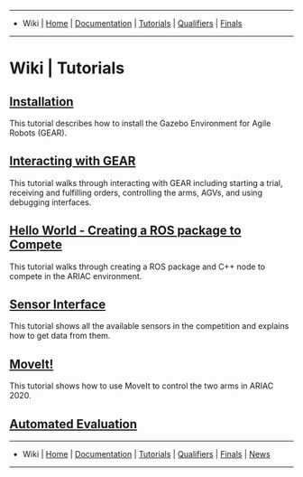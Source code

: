-------------------------------------------------
- Wiki | [Home](../../README.md) | [Documentation](../documentation/documentation.md) | [Tutorials](../tutorials/tutorials.md) | [Qualifiers](../qualifiers/qualifier.md) | [Finals](../finals/finals.md)
-------------------------------------------------

# Wiki | Tutorials

## [Installation](installation.md)

This tutorial describes how to install the Gazebo Environment for Agile Robots (GEAR).

## [Interacting with GEAR](gear_interface.md)

This tutorial walks through interacting with GEAR including starting a trial, receiving and fulfilling orders, controlling the arms, AGVs, and using debugging interfaces.

## [Hello World - Creating a ROS package to Compete](hello_world.md)

This tutorial walks through creating a ROS package and C++ node to compete in the ARIAC environment.

## [Sensor Interface](sensor_interface.md)

This tutorial shows all the available sensors in the competition and explains how to get data from them.

## [MoveIt!](moveit_interface.md)

This tutorial shows how to use MoveIt to control the two arms in ARIAC 2020.

## [Automated Evaluation](automated_evaluation.md)

-------------------------------------------------
- Wiki | [Home](../README.md) | [Documentation](documentation.md) | [Tutorials](tutorials.md) | [Qualifiers](qualifier.md) | [Finals](finals.md) | [News](updates.md)

-------------------------------------------------
